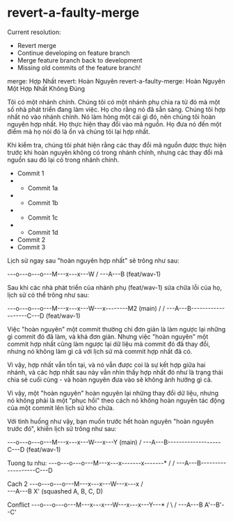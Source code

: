 # revert-a-faulty-merge

Current resolution:
- Revert merge
- Continue developing on feature branch
- Merge feature branch back to development
- Missing old commits of the feature branch!

merge: Hợp Nhất
revert: Hoàn Nguyên
revert-a-faulty-merge: Hoàn Nguyên Một Hợp Nhất Không Đúng

Tôi có một nhánh chính. Chúng tôi có một nhánh phụ chia ra từ đó mà một số nhà phát triển đang làm việc. Họ cho rằng nó đã sẵn sàng. Chúng tôi hợp nhất nó vào nhánh chính. Nó làm hỏng một cái gì đó, nên chúng tôi hoàn nguyên hợp nhất. Họ thực hiện thay đổi vào mã nguồn. Họ đưa nó đến một điểm mà họ nói đó là ổn và chúng tôi lại hợp nhất.

Khi kiểm tra, chúng tôi phát hiện rằng các thay đổi mã nguồn được thực hiện trước khi hoàn nguyên không có trong nhánh chính, nhưng các thay đổi mã nguồn sau đó lại có trong nhánh chính.


* Commit 1
* * Commit 1a
* * Commit 1b
* * Commit 1c
* * Commit 1d
* Commit 2
* Commit 3


Lịch sử ngay sau "hoàn nguyên hợp nhất" sẽ trông như sau:

---o---o---o---M---x---x---W
               /
       ---A---B (feat/wav-1)

Sau khi các nhà phát triển của nhánh phụ (feat/wav-1) sửa chữa lỗi của họ, lịch sử có thể trông như sau:


---o---o---o---M---x---x---W---x--------M2 (main)
               /                       /
       ---A---B-------------------C---D (feat/wav-1)

Việc "hoàn nguyên" một commit thường chỉ đơn giản là làm ngược lại những gì commit đó đã làm, và khá đơn giản. Nhưng việc "hoàn nguyên" một commit hợp nhất cũng làm ngược lại dữ liệu mà commit đó đã thay đổi, nhưng nó không làm gì cả với lịch sử mà commit hợp nhất đã có.

Vì vậy, hợp nhất vẫn tồn tại, và nó vẫn được coi là sự kết hợp giữa hai nhánh, và các hợp nhất sau này vẫn nhìn thấy hợp nhất đó như là trạng thái chia sẻ cuối cùng - và hoàn nguyên đưa vào sẽ không ảnh hưởng gì cả.

Vì vậy, một "hoàn nguyên" hoàn nguyên lại những thay đổi dữ liệu, nhưng nó không phải là một "phục hồi" theo cách nó không hoàn nguyên tác động của một commit lên lịch sử kho chứa.


Với tình huống như vậy, bạn muốn trước hết hoàn nguyên "hoàn nguyên trước đó", khiến lịch sử trông như sau:

---o---o---o---M---x---x---W---x---Y (main)
               /
       ---A---B-------------------C---D (feat/wav-1)


Tuong tu nhu:
---o---o---o---M---x---x-------x-------*
               /                       /
       ---A---B-------------------C---D



Cach 2
 ---o---o---o---M---x---x---W---x---x
               /                 \
       ---A---B                   X' (squashed A, B, C, D)


Conflict
---o---o---o---M---x---x---W---x---x---Y---*
               /                 \         /
       ---A---B                   A'--B'--C'